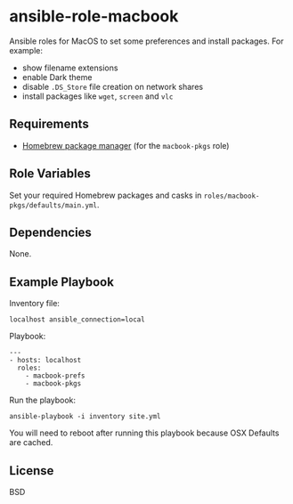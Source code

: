 ansible-role-macbook
=========

Ansible roles for MacOS to set some preferences and install packages. For example:

 - show filename extensions
 - enable Dark theme
 - disable `.DS_Store` file creation on network shares
 - install packages like `wget`, `screen` and `vlc`

Requirements
------------

 - [Homebrew package manager](https://brew.sh/) (for the `macbook-pkgs` role)

Role Variables
--------------

Set your required Homebrew packages and casks in `roles/macbook-pkgs/defaults/main.yml`.

Dependencies
------------

None.

Example Playbook
----------------

Inventory file:
    
    localhost ansible_connection=local

Playbook:

    ---
    - hosts: localhost
      roles:
        - macbook-prefs
        - macbook-pkgs

Run the playbook:

    ansible-playbook -i inventory site.yml

You will need to reboot after running this playbook because OSX Defaults are cached.

License
-------

BSD
